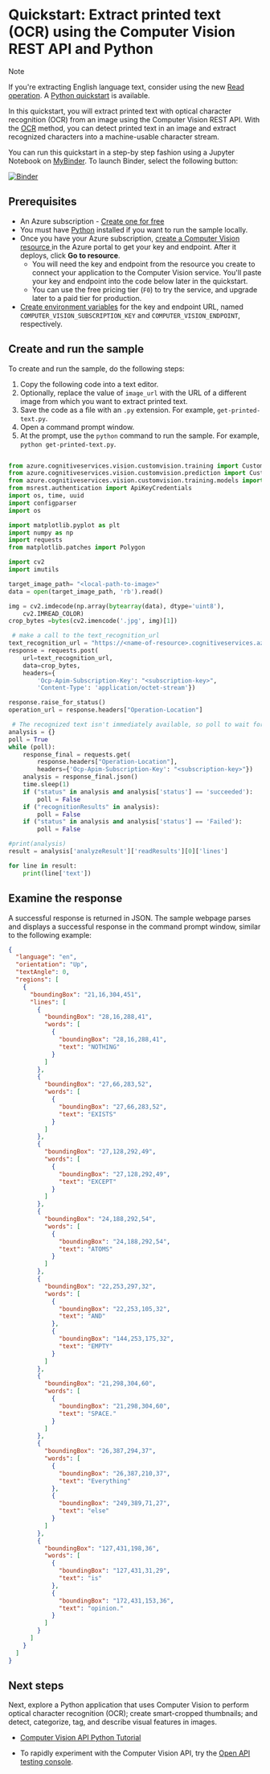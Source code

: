

# Quickstart: Extract printed text (OCR) using the Computer Vision REST API and Python

> [!NOTE]
> If you're extracting English language text, consider using the new [Read operation](../concept-recognizing-text.md). A [Python quickstart](./python-hand-text.md) is available. 

In this quickstart, you will extract printed text with optical character recognition (OCR) from an image using the Computer Vision REST API. With the [OCR](https://westcentralus.dev.cognitive.microsoft.com/docs/services/computer-vision-v3-1-ga/operations/56f91f2e778daf14a499f20d) method, you can detect printed text in an image and extract recognized characters into a machine-usable character stream.

You can run this quickstart in a step-by step fashion using a Jupyter Notebook on [MyBinder](https://mybinder.org). To launch Binder, select the following button:

[![Binder](https://mybinder.org/badge.svg)](https://mybinder.org/v2/gh/Microsoft/cognitive-services-notebooks/master?filepath=VisionAPI.ipynb)


## Prerequisites

* An Azure subscription - [Create one for free](https://azure.microsoft.com/free/cognitive-services/)
* You must have [Python](https://www.python.org/downloads/) installed if you want to run the sample locally.
* Once you have your Azure subscription, <a href="https://portal.azure.com/#create/Microsoft.CognitiveServicesComputerVision"  title="Create a Computer Vision resource"  target="_blank">create a Computer Vision resource <span class="docon docon-navigate-external x-hidden-focus"></span></a> in the Azure portal to get your key and endpoint. After it deploys, click **Go to resource**.
    * You will need the key and endpoint from the resource you create to connect your application to the Computer Vision service. You'll paste your key and endpoint into the code below later in the quickstart.
    * You can use the free pricing tier (`F0`) to try the service, and upgrade later to a paid tier for production.
* [Create environment variables](../../cognitive-services-apis-create-account.md#configure-an-environment-variable-for-authentication) for the key and endpoint URL, named `COMPUTER_VISION_SUBSCRIPTION_KEY` and `COMPUTER_VISION_ENDPOINT`, respectively.

## Create and run the sample

To create and run the sample, do the following steps:

1. Copy the following code into a text editor.
1. Optionally, replace the value of `image_url` with the URL of a different image from which you want to extract printed text.
1. Save the code as a file with an `.py` extension. For example, `get-printed-text.py`.
1. Open a command prompt window.
1. At the prompt, use the `python` command to run the sample. For example, `python get-printed-text.py`.

```python

from azure.cognitiveservices.vision.customvision.training import CustomVisionTrainingClient
from azure.cognitiveservices.vision.customvision.prediction import CustomVisionPredictionClient
from azure.cognitiveservices.vision.customvision.training.models import ImageFileCreateBatch, ImageFileCreateEntry, Region
from msrest.authentication import ApiKeyCredentials
import os, time, uuid
import configparser
import os

import matplotlib.pyplot as plt
import numpy as np
import requests
from matplotlib.patches import Polygon

import cv2
import imutils

target_image_path= "<local-path-to-image>"
data = open(target_image_path, 'rb').read()

img = cv2.imdecode(np.array(bytearray(data), dtype='uint8'), 
    cv2.IMREAD_COLOR)
crop_bytes =bytes(cv2.imencode('.jpg', img)[1])

 # make a call to the text_recognition_url
text_recognition_url = "https://<name-of-resource>.cognitiveservices.azure.com/vision/v3.2/read/analyze"
response = requests.post(
    url=text_recognition_url, 
    data=crop_bytes, 
    headers={
        'Ocp-Apim-Subscription-Key': "<subscription-key>", 
        'Content-Type': 'application/octet-stream'})

response.raise_for_status()
operation_url = response.headers["Operation-Location"]

 # The recognized text isn't immediately available, so poll to wait for completion.
analysis = {}
poll = True
while (poll):
    response_final = requests.get(
        response.headers["Operation-Location"], 
        headers={'Ocp-Apim-Subscription-Key': "<subscription-key>"})
    analysis = response_final.json()
    time.sleep(1)
    if ("status" in analysis and analysis['status'] == 'succeeded'):
        poll = False
    if ("recognitionResults" in analysis):
        poll = False
    if ("status" in analysis and analysis['status'] == 'Failed'):
        poll = False       

#print(analysis)
result = analysis['analyzeResult']['readResults'][0]['lines']

for line in result:
    print(line['text'])
```

## Examine the response

A successful response is returned in JSON. The sample webpage parses and displays a successful response in the command prompt window, similar to the following example:

```json
{
  "language": "en",
  "orientation": "Up",
  "textAngle": 0,
  "regions": [
    {
      "boundingBox": "21,16,304,451",
      "lines": [
        {
          "boundingBox": "28,16,288,41",
          "words": [
            {
              "boundingBox": "28,16,288,41",
              "text": "NOTHING"
            }
          ]
        },
        {
          "boundingBox": "27,66,283,52",
          "words": [
            {
              "boundingBox": "27,66,283,52",
              "text": "EXISTS"
            }
          ]
        },
        {
          "boundingBox": "27,128,292,49",
          "words": [
            {
              "boundingBox": "27,128,292,49",
              "text": "EXCEPT"
            }
          ]
        },
        {
          "boundingBox": "24,188,292,54",
          "words": [
            {
              "boundingBox": "24,188,292,54",
              "text": "ATOMS"
            }
          ]
        },
        {
          "boundingBox": "22,253,297,32",
          "words": [
            {
              "boundingBox": "22,253,105,32",
              "text": "AND"
            },
            {
              "boundingBox": "144,253,175,32",
              "text": "EMPTY"
            }
          ]
        },
        {
          "boundingBox": "21,298,304,60",
          "words": [
            {
              "boundingBox": "21,298,304,60",
              "text": "SPACE."
            }
          ]
        },
        {
          "boundingBox": "26,387,294,37",
          "words": [
            {
              "boundingBox": "26,387,210,37",
              "text": "Everything"
            },
            {
              "boundingBox": "249,389,71,27",
              "text": "else"
            }
          ]
        },
        {
          "boundingBox": "127,431,198,36",
          "words": [
            {
              "boundingBox": "127,431,31,29",
              "text": "is"
            },
            {
              "boundingBox": "172,431,153,36",
              "text": "opinion."
            }
          ]
        }
      ]
    }
  ]
}
```

## Next steps

Next, explore a Python application that uses Computer Vision to perform optical character recognition (OCR); create smart-cropped thumbnails; and detect, categorize, tag, and describe visual features in images.

* [Computer Vision API Python Tutorial](https://github.com/Microsoft/Cognitive-Vision-Python)

* To rapidly experiment with the Computer Vision API, try the [Open API testing console](https://westcentralus.dev.cognitive.microsoft.com/docs/services/computer-vision-v3-1-ga/operations/56f91f2e778daf14a499f21b/console).

